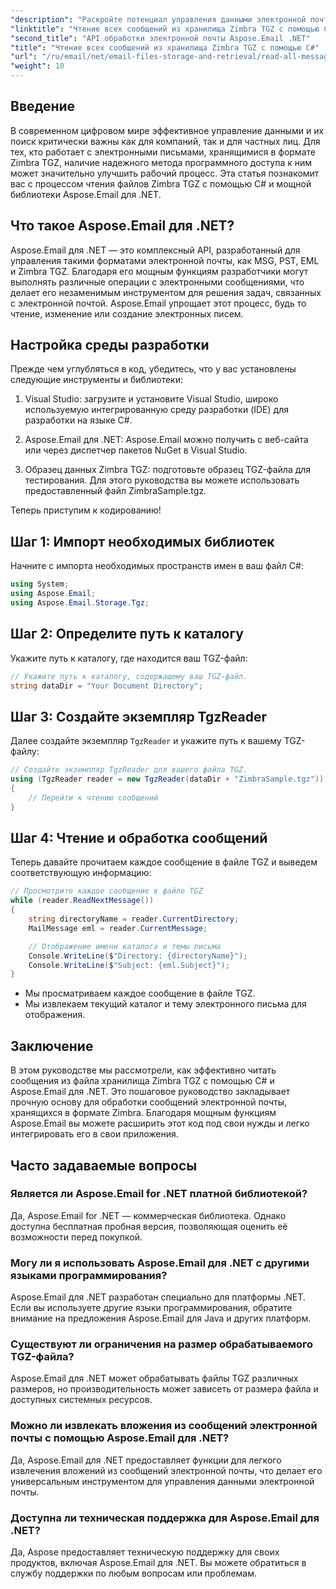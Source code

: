 ```yaml
---
"description": "Раскройте потенциал управления данными электронной почты с помощью нашего пошагового руководства по чтению TGZ-файлов Zimbra с использованием C# и библиотеки Aspose.Email for .NET. Это руководство поможет вам эффективно получать доступ к сообщениям электронной почты и обрабатывать их."
"linktitle": "Чтение всех сообщений из хранилища Zimbra TGZ с помощью C#"
"second_title": "API обработки электронной почты Aspose.Email .NET"
"title": "Чтение всех сообщений из хранилища Zimbra TGZ с помощью C#"
"url": "/ru/email/net/email-files-storage-and-retrieval/read-all-messages-from-zimbra-tgz-storage/"
"weight": 10
---
```


## Введение

В современном цифровом мире эффективное управление данными и их поиск критически важны как для компаний, так и для частных лиц. Для тех, кто работает с электронными письмами, хранящимися в формате Zimbra TGZ, наличие надежного метода программного доступа к ним может значительно улучшить рабочий процесс. Эта статья познакомит вас с процессом чтения файлов Zimbra TGZ с помощью C# и мощной библиотеки Aspose.Email для .NET.

## Что такое Aspose.Email для .NET?

Aspose.Email для .NET — это комплексный API, разработанный для управления такими форматами электронной почты, как MSG, PST, EML и Zimbra TGZ. Благодаря его мощным функциям разработчики могут выполнять различные операции с электронными сообщениями, что делает его незаменимым инструментом для решения задач, связанных с электронной почтой. Aspose.Email упрощает этот процесс, будь то чтение, изменение или создание электронных писем.

## Настройка среды разработки

Прежде чем углубляться в код, убедитесь, что у вас установлены следующие инструменты и библиотеки:

1. Visual Studio: загрузите и установите Visual Studio, широко используемую интегрированную среду разработки (IDE) для разработки на языке C#.

2. Aspose.Email для .NET: Aspose.Email можно получить с веб-сайта или через диспетчер пакетов NuGet в Visual Studio.

3. Образец данных Zimbra TGZ: подготовьте образец TGZ-файла для тестирования. Для этого руководства вы можете использовать предоставленный файл ZimbraSample.tgz.

Теперь приступим к кодированию!

## Шаг 1: Импорт необходимых библиотек

Начните с импорта необходимых пространств имен в ваш файл C#:

```csharp
using System;
using Aspose.Email;
using Aspose.Email.Storage.Tgz;
```

## Шаг 2: Определите путь к каталогу

Укажите путь к каталогу, где находится ваш TGZ-файл:

```csharp
// Укажите путь к каталогу, содержащему ваш TGZ-файл.
string dataDir = "Your Document Directory";
```

## Шаг 3: Создайте экземпляр TgzReader

Далее создайте экземпляр `TgzReader` и укажите путь к вашему TGZ-файлу:

```csharp
// Создайте экземпляр TgzReader для вашего файла TGZ.
using (TgzReader reader = new TgzReader(dataDir + "ZimbraSample.tgz"))
{
    // Перейти к чтению сообщений
}
```

## Шаг 4: Чтение и обработка сообщений

Теперь давайте прочитаем каждое сообщение в файле TGZ и выведем соответствующую информацию:

```csharp
// Просмотрите каждое сообщение в файле TGZ
while (reader.ReadNextMessage())
{
    string directoryName = reader.CurrentDirectory;
    MailMessage eml = reader.CurrentMessage;

    // Отображение имени каталога и темы письма
    Console.WriteLine($"Directory: {directoryName}");
    Console.WriteLine($"Subject: {eml.Subject}");
}
```

- Мы просматриваем каждое сообщение в файле TGZ.
- Мы извлекаем текущий каталог и тему электронного письма для отображения.


## Заключение

В этом руководстве мы рассмотрели, как эффективно читать сообщения из файла хранилища Zimbra TGZ с помощью C# и Aspose.Email для .NET. Это пошаговое руководство закладывает прочную основу для обработки сообщений электронной почты, хранящихся в формате Zimbra. Благодаря мощным функциям Aspose.Email вы можете расширить этот код под свои нужды и легко интегрировать его в свои приложения.

## Часто задаваемые вопросы

### Является ли Aspose.Email for .NET платной библиотекой?
Да, Aspose.Email for .NET — коммерческая библиотека. Однако доступна бесплатная пробная версия, позволяющая оценить её возможности перед покупкой.

### Могу ли я использовать Aspose.Email для .NET с другими языками программирования?
Aspose.Email для .NET разработан специально для платформы .NET. Если вы используете другие языки программирования, обратите внимание на предложения Aspose.Email для Java и других платформ.

### Существуют ли ограничения на размер обрабатываемого TGZ-файла?
Aspose.Email для .NET может обрабатывать файлы TGZ различных размеров, но производительность может зависеть от размера файла и доступных системных ресурсов.

### Можно ли извлекать вложения из сообщений электронной почты с помощью Aspose.Email для .NET?
Да, Aspose.Email для .NET предоставляет функции для легкого извлечения вложений из сообщений электронной почты, что делает его универсальным инструментом для управления данными электронной почты.

### Доступна ли техническая поддержка для Aspose.Email для .NET?
Да, Aspose предоставляет техническую поддержку для своих продуктов, включая Aspose.Email для .NET. Вы можете обратиться в службу поддержки по любым вопросам или проблемам.